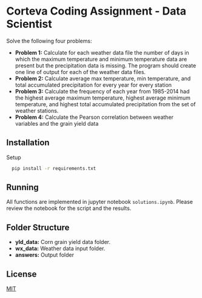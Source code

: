 
# Corteva Coding Assignment - Data Scientist

Solve the following four problems:
- **Problem 1:**
   Calculate for each weather data file the number of days in which the maximum temperature and minimum temperature data are present but the precipitation data is missing. The program should create one line of output for each of the weather data files.
- **Problem 2:**
   Calculate average max temperature, min temperature, and total accumulated precipitation for every year for every station
- **Problem 3:**
   Calculate the frequency of each year from 1985-2014 had the highest average maximum temperature, highest average minimum temperature, and highest total accumulated precipitation from the set of weather stations.
- **Problem 4:**
   Calculate the Pearson correlation between weather variables and the grain yield data




## Installation

Setup

```bash
  pip install -r requirements.txt
```
    
## Running

All functions are implemented in jupyter notebook ```solutions.ipynb```. Please review the notebook for the script and the results.

## Folder Structure

- **yld_data:** Corn grain yield data folder.
- **wx_data:** Weather data input folder.
- **answers:** Output folder

## License

[MIT](https://choosealicense.com/licenses/mit/)